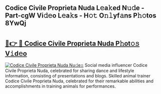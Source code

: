## Codice Civile Proprieta Nuda L𝚎a𝚔ed N𝚞𝚍e - Part-cgW Vi𝚍𝚎o L𝚎a𝚔s - H𝚘𝚝 O𝚗𝚕yf𝚊ns P𝚑𝚘tos 8YwQj

# <h2><a href="http://kf65ub7.oniu.top/?m=Codice+Civile+Proprieta+Nuda">🔗👉 🔴 Codice Civile Proprieta Nuda P𝚑ot𝚘𝚜 V𝚒d𝚎o</a></h2>

[![Codice Civile Proprieta Nuda Nu𝚍e𝚜](https://i.imgur.com/0qMVB7G.gif)](http://kf65ub7.oniu.top/?m=Codice+Civile+Proprieta+Nuda)
Social media influencer Codice Civile Proprieta Nuda, celebrated for sharing dance and lifestyle information, consisting of presentations and blogs. Skilled animal trainer Codice Civile Proprieta Nuda, celebrated for their remarkable abilities and accomplishments in training animals for performances.  
